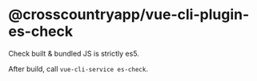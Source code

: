 # @crosscountryapp/vue-cli-plugin-es-check

Check built & bundled JS is strictly es5.  

After build, call `vue-cli-service es-check`.
